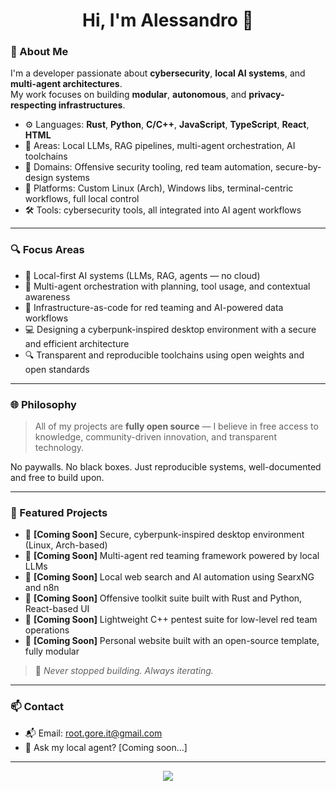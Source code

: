 <h1 align="center">Hi, I'm Alessandro 👋</h1>

### 🧠 About Me

I'm a developer passionate about **cybersecurity**, **local AI systems**, and **multi-agent architectures**.  
My work focuses on building **modular**, **autonomous**, and **privacy-respecting infrastructures**.

- ⚙️ Languages: **Rust**, **Python**, **C/C++**, **JavaScript**, **TypeScript**, **React**, **HTML**
- 🧠 Areas: Local LLMs, RAG pipelines, multi-agent orchestration, AI toolchains
- 🔐 Domains: Offensive security tooling, red team automation, secure-by-design systems
- 🧬 Platforms: Custom Linux (Arch), Windows libs, terminal-centric workflows, full local control
- 🛠️ Tools: cybersecurity tools, all integrated into AI agent workflows

---

### 🔍 Focus Areas

- 🤖 Local-first AI systems (LLMs, RAG, agents — no cloud)
- 🧩 Multi-agent orchestration with planning, tool usage, and contextual awareness
- 🔧 Infrastructure-as-code for red teaming and AI-powered data workflows
- 💻 Designing a cyberpunk-inspired desktop environment with a secure and efficient architecture
- 🔍 Transparent and reproducible toolchains using open weights and open standards

---

### 🌐 Philosophy

> All of my projects are **fully open source** — I believe in free access to knowledge, community-driven innovation, and transparent technology.

No paywalls. No black boxes. Just reproducible systems, well-documented and free to build upon.

---

### 📁 Featured Projects

- 🚧 **[Coming Soon]** Secure, cyberpunk-inspired desktop environment (Linux, Arch-based)
- 🚧 **[Coming Soon]** Multi-agent red teaming framework powered by local LLMs
- 🚧 **[Coming Soon]** Local web search and AI automation using SearxNG and n8n
- 🚧 **[Coming Soon]** Offensive toolkit suite built with Rust and Python, React-based UI
- 🚧 **[Coming Soon]** Lightweight C++ pentest suite for low-level red team operations
- 🚧 **[Coming Soon]** Personal website built with an open-source template, fully modular

> 📌 _Never stopped building. Always iterating._

---

### 📫 Contact

- 📬 Email: root.gore.it@gmail.com
- 🧠 Ask my local agent? [Coming soon…]

---

<p align="center">
  <img src="https://skillicons.dev/icons?i=rust,python,cpp,js,ts,react,bash,linux" />
</p>
